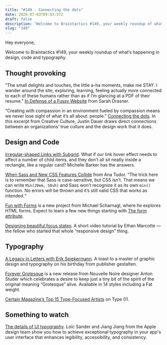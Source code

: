 ```yaml
---
title: "#149 - Connecting the dots"
date: 2020-07-03T09:03:57Z
draft: false
description: "Welcome to Braintactics #149, your weekly roundup of what’s happening in design, code and typography."
slug: "149"
---
```


Hey everyone,

Welcome to Braintactics #149, your weekly roundup of what’s happening in design, code and typography.

## Thought provoking

”The small delights and touches, the little a-ha moments, make me STAY. I wander around the site, exploring, learning, feeling actually more connected to each of these humans rather than as if I’m glancing at a PDF of their resume.” [In Defense of a Fussy Website](https://css-tricks.com/in-defense-of-a-fussy-website/) from Sarah Drasner.

“Creating with compassion in an environment fueled by compassion means we never lose sight of what it’s all about: people.” [Connecting the dots](https://alistapart.com/article/creative-culture-excerpt/). In this excerpt from Creative Culture, Justin Dauer draws direct connections between an organizations’ true culture and the design work that it does.

## Design and Code

[Irregular-shaped Links with Subgrid](https://css-irl.info/irregular-shaped-links-with-subgrid). What if our link hover effect needs to affect a number of child items, and they don’t all sit neatly inside a rectangle, like a regular card? Michelle Barker has the answers.

[When Sass and New CSS Features Collide](https://css-tricks.com/when-sass-and-new-css-features-collide/) from Ana Tudor. “The trick here is to remember that Sass is case-sensitive, but CSS isn’t. That means we can write `Min(20em, 50vh)` and Sass won’t recognize it as its own `min()` function. No errors will be thrown and it’s still valid CSS that works as intended.“

[Fun with Forms](https://funwithforms.com/) is a new project from Michael Scharnagl, where he explores HTML forms. Expect to learn a few new things starting with [The form attribute](https://funwithforms.com/posts/form-attribute/).

[Designing beautiful focus states](https://thegymnasium.com/take5/designing-beautiful-focus-states). A short video tutorial by Ethan Marcotte — the fellow who started that whole “responsive design” thing.

## Typography

[A Legacy in Letters with Erik Spiekermann](https://gestalten.com/blogs/journal/a-legacy-in-letters-with-erik-spiekermann). A toast to a master of graphic design and typography on his birthday from publisher gestalten.

[Forever Grotesque](https://www.nouvellenoire.ch/product/forever-grotesk/) is a new release from Nouvelle Noire designer Anton Studer which celebrates a desire to keep just a tiny bit of the spirit of the original meaning “Grotesque” alive. Available in 14 styles including a Fat weight.

[Certain Magazine’s Top 15 Type-Focused Artists](http://type-01.com/guest-spot-certain-magazines-top-15-type-focused-artists/) on Type 01.

## Something to watch

[The details of UI typography](https://developer.apple.com/videos/play/wwdc2020/10175/). Loïc Sander and Jiang Jiang from the Apple design team show you how to achieve exceptional typography in your app's user interface that enhances legibility, accessibility, and consistency.
